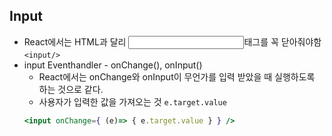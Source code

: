 ## Input
  - React에서는 HTML과 달리 <input>태그를 꼭 닫아줘야함 ```<input/>``` 
  - input Eventhandler -  onChange(), onInput()
    - React에서는 onChange와 onInput이 무언가를 입력 받았을 때 실행하도록 하는 것으로 같다.
    - 사용자가 입력한 값을 가져오는 것 ```e.target.value ```
    ```jsx
    <input onChange={ (e)=> { e.target.value } } />
    ```
